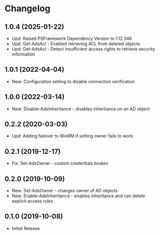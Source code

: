 ﻿# Changelog

## 1.0.4 (2025-01-22)

- Upd: Raised PSFramework Dependency Version to 1.12.346
- Upd: Get-AdsAcl - Enabled retrieving ACL from deleted objects
- Upd: Get-AdsAcl - Detect insufficient access rights to retrieve security information

## 1.0.1 (2022-04-04)

- New: Configuration setting to disable connection verification

## 1.0.0 (2022-03-14)

- New: Disable-AdsInheritance - disables inheritance on an AD object

## 0.2.2 (2020-03-03)

- Upd: Adding failover to WinRM if setting owner fails to work

## 0.2.1 (2019-12-17)

- Fix: Set-AdsOwner - custom credentials broken

## 0.2.0 (2019-10-09)

- New: Set-AdsOwner - changes owner of AD objects
- New: Enable-AdsInheritance - enables inheritance and can delete explicit access rules
 
## 0.1.0 (2019-10-08)

- Initial Release
